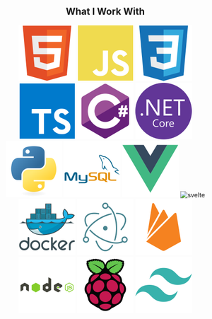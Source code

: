 <div align="center">
    <h2>What I Work With</h2>
    <a href="https://html.com/html5/" target="__blank" style="text-decoration: none;">
        <img src="https://raw.githubusercontent.com/devicons/devicon/v2.12.0/icons/html5/html5-original.svg" alt="html5" height="128px">
    </a>
    <a href="https://www.javascript.com/" target="__blank" style="text-decoration: none;">
        <img src="https://raw.githubusercontent.com/devicons/devicon/v2.12.0/icons/javascript/javascript-plain.svg" alt="javascript" height="128px">
    </a>
    <a href="https://www.educba.com/what-is-css3/" target="__blank" style="text-decoration: none;">
        <img src="https://raw.githubusercontent.com/devicons/devicon/v2.12.0/icons/css3/css3-original.svg" alt="css3" height="128px">
    </a>
    <a href="https://www.typescriptlang.org/" target="__blank" style="text-decoration: none;">
        <img src="https://raw.githubusercontent.com/devicons/devicon/v2.12.0/icons/typescript/typescript-plain.svg" alt="typescript" height="128px">
    </a>
    <a href="https://docs.microsoft.com/en-us/dotnet/csharp/" target="__blank" style="text-decoration: none;">
        <img src="https://raw.githubusercontent.com/devicons/devicon/v2.12.0/icons/csharp/csharp-original.svg" alt="csharp" height="128px">
    </a>
    <a href="https://dotnet.microsoft.com/" target="__blank" style="text-decoration: none;">
        <img src="https://raw.githubusercontent.com/devicons/devicon/v2.12.0/icons/dotnetcore/dotnetcore-original.svg" alt="dotnetcore" height="128px">
    </a>
    <a href="https://www.python.org/" target="__blank" style="text-decoration: none;">
        <img src="https://raw.githubusercontent.com/devicons/devicon/v2.12.0/icons/python/python-original.svg" alt="python" height="128px">
    </a>
    <a href="https://www.mysql.com/" target="__blank" style="text-decoration: none;">
        <img src="https://raw.githubusercontent.com/devicons/devicon/v2.12.0/icons/mysql/mysql-original-wordmark.svg" alt="mysql" height="128px">
    </a>
    <a href="https://vuejs.org/" target="__blank" style="text-decoration: none;">
        <img src="https://raw.githubusercontent.com/devicons/devicon/v2.12.0/icons/vuejs/vuejs-original.svg" alt="vuejs" height="128px">
    </a>
    <a href="https://svelte.dev/" target="__blank" style="text-decoration: none;">
        <img src="https://upload.wikimedia.org/wikipedia/commons/1/1b/Svelte_Logo.svg" alt="svelte" height="128px">
    </a>
    <a href="https://www.docker.com/" target="__blank" style="text-decoration: none;">
        <img src="https://raw.githubusercontent.com/devicons/devicon/v2.12.0/icons/docker/docker-original-wordmark.svg" alt="docker" height="128px">
    </a>
    <a href="https://www.electronjs.org/" target="__blank" style="text-decoration: none;">
        <img src="https://raw.githubusercontent.com/devicons/devicon/v2.12.0/icons/electron/electron-original.svg" alt="electron" height="128px">
    </a>
    <a href="https://firebase.google.com/" target="__blank" style="text-decoration: none;">
        <img src="https://raw.githubusercontent.com/devicons/devicon/v2.12.0/icons/firebase/firebase-plain.svg" alt="firebase" height="128px">
    </a>
    <a href="https://nodejs.org/en/" target="__blank" style="text-decoration: none;">
        <img src="https://raw.githubusercontent.com/devicons/devicon/v2.12.0/icons/nodejs/nodejs-original-wordmark.svg" alt="nodejs" height="128px">
    </a>
    <a href="https://www.raspberrypi.org/" target="__blank" style="text-decoration: none;">
        <img src="https://raw.githubusercontent.com/devicons/devicon/v2.12.0/icons/raspberrypi/raspberrypi-original.svg" alt="raspberrypi" height="128px">
    </a>
    <a href="https://tailwindcss.com/" target="__blank" style="text-decoration: none;">
        <img src="https://raw.githubusercontent.com/devicons/devicon/v2.12.0/icons/tailwindcss/tailwindcss-plain.svg" alt="tailwindcss" height="128px">
    </a>
</div>
